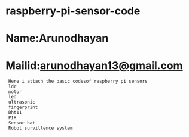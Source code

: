 # raspberry-pi-sensor-code

  # Name:Arunodhayan
  # Mailid:arunodhayan13@gmail.com

     Here i attach the basic codesof raspberry pi sensors 
     ldr
     motor
     led
     ultrasonic
     fingerprint
     Dht11
     PIR
     Sensor hat
     Robot survillence system
